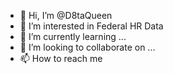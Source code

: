 - 👋 Hi, I’m @D8taQueen
- 👀 I’m interested in Federal HR Data
- 🌱 I’m currently learning ...
- 💞️ I’m looking to collaborate on ...
- 📫 How to reach me 

<!---
D8taQueen/D8taQueen is a ✨ special ✨ repository because its `README.md` (this file) appears on your GitHub profile.
You can click the Preview link to take a look at your changes.
--->
